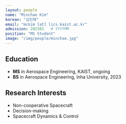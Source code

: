 ```yaml
---
layout: people
name: "Minchae Kim"
korean: "김민채"
email: "mckim [at] lics.kaist.ac.kr"
admission: 202302   # YYYYMM
position: "MS Student"
image: "/img/people/minchae.jpg"
---
```


## Education

- **MS** in Aerospace Engineering, KAIST, ongoing
- **BS** in Aerospace Engineering, Inha University, 2023

## Research Interests

- Non-cooperative Spacecraft
- Decision-making
- Spacecraft Dynamics & Control
